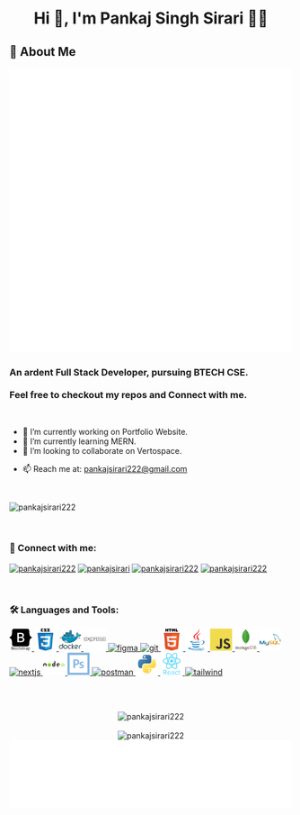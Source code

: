 <h1 align="center">Hi 👋, I'm Pankaj Singh Sirari 👨‍💻</h1>

<h2> 🚀 About Me </h2>

<!-- <img align='right' src="https://media.giphy.com/media/v1.Y2lkPTc5MGI3NjExZGZhOGI1NDY1NTc3MmE2YTdiYTBmN2EyZjIxNGM4OTFmODA2NjU1YyZlcD12MV9pbnRlcm5hbF9naWZzX2dpZklkJmN0PWc/qgQUggAC3Pfv687qPC/giphy.gif" width="450px" > -->

![Animation](./gifs/profile.svg)

<h3 align="left">
  An ardent Full Stack Developer, pursuing BTECH CSE.
  <br/> <br/>
  Feel free to checkout my repos and Connect with me.
</h3>
<br/>

- 🔭 I’m currently working on Portfolio Website.
- 🌱 I’m currently learning MERN.
- 👯 I’m looking to collaborate on Vertospace. 
<!-- - 🤔 I’m looking for help with fdfd  -->
<!-- - 💬 Ask me about   -->
- 📫 Reach me at: pankajsirari222@gmail.com
<!-- - 😄 Pronouns: fddf  -->
<!-- - ⚡ Fun fact: fdfd  -->
<br/>

<p align="left"> <img src="https://komarev.com/ghpvc/?username=pankajsirari222&label=Profile%20views&color=0e75b6&style=flat" alt="pankajsirari222" /> </p>
<br/>

<h3 align="left">🤝 Connect with me:</h3>

<p align="left">
<a href="https://linkedin.com/in/pankajsirari222" target="blank"><img align="center" src="https://raw.githubusercontent.com/rahuldkjain/github-profile-readme-generator/master/src/images/icons/Social/linked-in-alt.svg" alt="pankajsirari222" height="30" width="40" /></a>
<a href="https://www.codechef.com/users/pankajsirari" target="blank"><img align="center" src="https://cdn.jsdelivr.net/npm/simple-icons@3.1.0/icons/codechef.svg" alt="pankajsirari" height="30" width="40" /></a>
<a href="https://codeforces.com/profile/pankajsirari222" target="blank"><img align="center" src="https://raw.githubusercontent.com/rahuldkjain/github-profile-readme-generator/master/src/images/icons/Social/codeforces.svg" alt="pankajsirari222" height="30" width="40" /></a>
<a href="https://www.leetcode.com/pankajsirari222" target="blank"><img align="center" src="https://raw.githubusercontent.com/rahuldkjain/github-profile-readme-generator/master/src/images/icons/Social/leet-code.svg" alt="pankajsirari222" height="30" width="40" /></a>
</p>
<br/>

<h3 align="left">	🛠 Languages and Tools:</h3>
<p align="left"> <a href="https://getbootstrap.com" target="_blank" rel="noreferrer"> <img src="https://raw.githubusercontent.com/devicons/devicon/master/icons/bootstrap/bootstrap-plain-wordmark.svg" alt="bootstrap" width="40" height="40"/> </a> <a href="https://www.w3schools.com/css/" target="_blank" rel="noreferrer"> <img src="https://raw.githubusercontent.com/devicons/devicon/master/icons/css3/css3-original-wordmark.svg" alt="css3" width="40" height="40"/> </a> <a href="https://www.docker.com/" target="_blank" rel="noreferrer"> <img src="https://raw.githubusercontent.com/devicons/devicon/master/icons/docker/docker-original-wordmark.svg" alt="docker" width="40" height="40"/> </a> <a href="https://expressjs.com" target="_blank" rel="noreferrer"> <img src="https://raw.githubusercontent.com/devicons/devicon/master/icons/express/express-original-wordmark.svg" alt="express" width="40" height="40"/> </a> <a href="https://www.figma.com/" target="_blank" rel="noreferrer"> <img src="https://www.vectorlogo.zone/logos/figma/figma-icon.svg" alt="figma" width="40" height="40"/> </a> <a href="https://git-scm.com/" target="_blank" rel="noreferrer"> <img src="https://www.vectorlogo.zone/logos/git-scm/git-scm-icon.svg" alt="git" width="40" height="40"/> </a> <a href="https://www.w3.org/html/" target="_blank" rel="noreferrer"> <img src="https://raw.githubusercontent.com/devicons/devicon/master/icons/html5/html5-original-wordmark.svg" alt="html5" width="40" height="40"/> </a> <a href="https://www.java.com" target="_blank" rel="noreferrer"> <img src="https://raw.githubusercontent.com/devicons/devicon/master/icons/java/java-original.svg" alt="java" width="40" height="40"/> </a> <a href="https://developer.mozilla.org/en-US/docs/Web/JavaScript" target="_blank" rel="noreferrer"> <img src="https://raw.githubusercontent.com/devicons/devicon/master/icons/javascript/javascript-original.svg" alt="javascript" width="40" height="40"/> </a> <a href="https://www.mongodb.com/" target="_blank" rel="noreferrer"> <img src="https://raw.githubusercontent.com/devicons/devicon/master/icons/mongodb/mongodb-original-wordmark.svg" alt="mongodb" width="40" height="40"/> </a> <a href="https://www.mysql.com/" target="_blank" rel="noreferrer"> <img src="https://raw.githubusercontent.com/devicons/devicon/master/icons/mysql/mysql-original-wordmark.svg" alt="mysql" width="40" height="40"/> </a> <a href="https://nextjs.org/" target="_blank" rel="noreferrer"> <img src="https://cdn.worldvectorlogo.com/logos/nextjs-2.svg" alt="nextjs" width="40" height="40"/> </a> <a href="https://nodejs.org" target="_blank" rel="noreferrer"> <img src="https://raw.githubusercontent.com/devicons/devicon/master/icons/nodejs/nodejs-original-wordmark.svg" alt="nodejs" width="40" height="40"/> </a> <a href="https://www.photoshop.com/en" target="_blank" rel="noreferrer"> <img src="https://raw.githubusercontent.com/devicons/devicon/master/icons/photoshop/photoshop-line.svg" alt="photoshop" width="40" height="40"/> </a> <a href="https://postman.com" target="_blank" rel="noreferrer"> <img src="https://www.vectorlogo.zone/logos/getpostman/getpostman-icon.svg" alt="postman" width="40" height="40"/> </a> <a href="https://www.python.org" target="_blank" rel="noreferrer"> <img src="https://raw.githubusercontent.com/devicons/devicon/master/icons/python/python-original.svg" alt="python" width="40" height="40"/> </a> <a href="https://reactjs.org/" target="_blank" rel="noreferrer"> <img src="https://raw.githubusercontent.com/devicons/devicon/master/icons/react/react-original-wordmark.svg" alt="react" width="40" height="40"/> </a> <a href="https://tailwindcss.com/" target="_blank" rel="noreferrer"> <img src="https://www.vectorlogo.zone/logos/tailwindcss/tailwindcss-icon.svg" alt="tailwind" width="40" height="40"/> </a> </p>

<br/><br/>

<div align="center">
  <img src="https://github-readme-stats.vercel.app/api?username=pankajsirari222&show_icons=true&locale=en" alt="pankajsirari222" />
</div>
<br/>
<div align="center">
  <img src="https://github-readme-stats.vercel.app/api/top-langs?username=pankajsirari222&show_icons=true&locale=en&layout=compact" alt="pankajsirari222" />
</div>


<div align="center">
    <img height="120" alt="Thanks for visiting me" width="100%" src="/images/thankyou.svg" />
</div>


